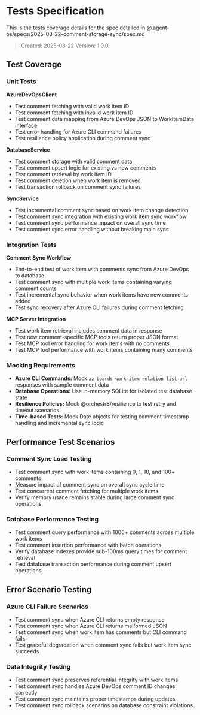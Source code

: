 # Tests Specification

This is the tests coverage details for the spec detailed in @.agent-os/specs/2025-08-22-comment-storage-sync/spec.md

> Created: 2025-08-22
> Version: 1.0.0

## Test Coverage

### Unit Tests

**AzureDevOpsClient**

- Test comment fetching with valid work item ID
- Test comment fetching with invalid work item ID
- Test comment data mapping from Azure DevOps JSON to WorkItemData interface
- Test error handling for Azure CLI command failures
- Test resilience policy application during comment sync

**DatabaseService**

- Test comment storage with valid comment data
- Test comment upsert logic for existing vs new comments
- Test comment retrieval by work item ID
- Test comment deletion when work item is removed
- Test transaction rollback on comment sync failures

**SyncService**

- Test incremental comment sync based on work item change detection
- Test comment sync integration with existing work item sync workflow
- Test comment sync performance impact on overall sync time
- Test comment sync error handling without breaking main sync

### Integration Tests

**Comment Sync Workflow**

- End-to-end test of work item with comments sync from Azure DevOps to database
- Test comment sync with multiple work items containing varying comment counts
- Test incremental sync behavior when work items have new comments added
- Test sync recovery after Azure CLI failures during comment fetching

**MCP Server Integration**

- Test work item retrieval includes comment data in response
- Test new comment-specific MCP tools return proper JSON format
- Test MCP tool error handling for work items with no comments
- Test MCP tool performance with work items containing many comments

### Mocking Requirements

- **Azure CLI Commands:** Mock `az boards work-item relation list-url` responses with sample comment data
- **Database Operations:** Use in-memory SQLite for isolated test database state
- **Resilience Policies:** Mock @orchestr8/resilience to test retry and timeout scenarios
- **Time-based Tests:** Mock Date objects for testing comment timestamp handling and incremental sync logic

## Performance Test Scenarios

### Comment Sync Load Testing

- Test comment sync with work items containing 0, 1, 10, and 100+ comments
- Measure impact of comment sync on overall sync cycle time
- Test concurrent comment fetching for multiple work items
- Verify memory usage remains stable during large comment sync operations

### Database Performance Testing

- Test comment query performance with 1000+ comments across multiple work items
- Test comment insertion performance with batch operations
- Verify database indexes provide sub-100ms query times for comment retrieval
- Test database transaction performance during comment upsert operations

## Error Scenario Testing

### Azure CLI Failure Scenarios

- Test comment sync when Azure CLI returns empty response
- Test comment sync when Azure CLI returns malformed JSON
- Test comment sync when work item has comments but CLI command fails
- Test graceful degradation when comment sync fails but work item sync succeeds

### Data Integrity Testing

- Test comment sync preserves referential integrity with work items
- Test comment sync handles Azure DevOps comment ID changes correctly
- Test comment sync maintains proper timestamps during updates
- Test comment sync rollback scenarios on database constraint violations

